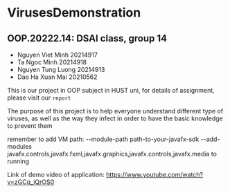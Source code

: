 # VirusesDemonstration
## OOP.20222.14: DSAI class, group 14
- Nguyen Viet Minh 20214917
- Ta Ngoc Minh 20214918
- Nguyen Tung Luong 20214913
- Dao Ha Xuan Mai 20210562

This is our project in OOP subject in HUST uni, for details of assignment, please visit our `report`

The purpose of this project is to help everyone understand different type of viruses, as well as the way they infect in order to have the basic knowledge to prevent them

remember to add VM path: --module-path path-to-your-javafx-sdk --add-modules javafx.controls,javafx.fxml,javafx.graphics,javafx.controls,javafx.media to running

Link of demo video of application: https://www.youtube.com/watch?v=zGCq_iQrOS0
